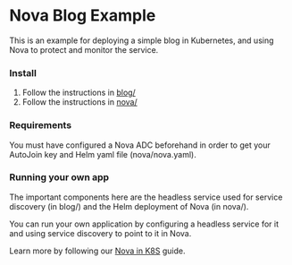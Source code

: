 # Nova Blog Example

This is an example for deploying a simple blog in Kubernetes, and using Nova 
to protect and monitor the service. 

### Install
1. Follow the instructions in [blog/](blog/)
2. Follow the instructions in [nova/](nova/)

### Requirements
You must have configured a Nova ADC beforehand in order to get your AutoJoin key 
and Helm yaml file (nova/nova.yaml).

### Running your own app
The important components here are the headless service used for service discovery (in blog/) 
and the Helm deployment of Nova (in nova/). 

You can run your own application by configuring a headless service for it and using 
service discovery to point to it in Nova. 

Learn more by following our [Nova in K8S](https://nova-docs.snapt.net/guide_k8s.html) guide.